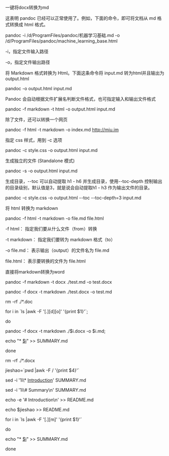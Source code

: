 一键将docx转换为md

这表明 pandoc 已经可以正常使用了。例如，下面的命令，即可将文档从 md 格式转换成
html 格式。

pandoc -i /d/ProgramFiles/pandoc/机器学习基础.md -o
/d/ProgramFiles/pandoc/machine_learning_base.html

\-i，指定文件输入路径

\-o，指定文件输出路径

将 Markdown 格式转换为 Html。下面这条命令将 input.md 转为html并且输出为
output.html

pandoc -o output.html input.md

Pandoc 会自动根据文件扩展名判断文件格式，也可指定输入和输出文件格式

pandoc -f markdown -t html -o output.html input.md

除了文件，还可以转换一个网页

pandoc -f html -t markdown -o index.md http://miu.im

指定 css 样式，用到 -c 选项

pandoc -c style.css -o output.html input.md

生成独立的文件 (Standalone 模式)

pandoc -s -o output.html input.md

生成目录，--toc 可以自动提取 h1 - h6 并生成目录，使用--toc-depth
控制输出的目录级别，默认值是3，就是说会自动提取h1 - h3 作为输出文件的目录。

pandoc -c style.css -o output.html --toc --toc-depth=3 input.md

将 html 转换为 markdown

pandoc -f html -t markdown -o file.md file.html

\-f html： 指定我们要从什么文件（from）转换

\-t markdown： 指定我们要转为 markdown 格式（to）

\-o file.md： 表示输出（output）的文件名为 file.md

file.html： 表示要转换的文件为 file.html

直接将markdown转换为word

pandoc -f markdown -t docx ./test.md -o test.docx

pandoc -f docx -t markdown ./test.docx -o test.md

rm -rf ./\*.doc

for i in \`ls \|awk -F '[.][d][o]' '{print \$1}'\`;

do

pandoc -f docx -t markdown ./\$i.docx -o \$i.md;

echo "\* [\$i](\$i.md)" \>\> SUMMARY.md

done

rm -rf ./\*.docx

jieshao=\`pwd \|awk -F / '{print \$4}'\`

sed -i '1i\\\* [Introduction](README.md)' SUMMARY.md

sed -i '1i\\\# Summary\\n' SUMMARY.md

echo -e '\# Introduction\\n' \>\> README.md

echo \$jieshao \>\> README.md

for i in \`ls \|awk -F '[.][m]' '{print \$1}'\`

do

echo "\* [\$i](\$i.md)" \>\> SUMMARY.md

done
